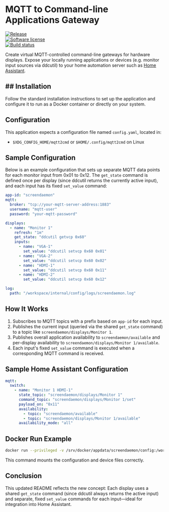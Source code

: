 # MQTT to Command-line Applications Gateway

[![Release](https://img.shields.io/github/release/haimgel/mqtt2cmd.svg?style=flat)](https://github.com/haimgel/mqtt2cmd/releases/latest)  
[![Software license](https://img.shields.io/github/license/haimgel/mqtt2cmd.svg?style=flat)](/LICENSE)  
[![Build status](https://img.shields.io/github/actions/workflow/status/haimgel/mqtt2cmd/release.yaml?style=flat)](https://github.com/haimgel/mqtt2cmd/actions?workflow=release)

Create virtual MQTT-controlled command-line gateways for hardware displays. Expose your locally running applications or devices (e.g. monitor input sources via ddcutil) to your home automation server such as [Home Assistant](https://home-assistant.io).

## ## Installation

Follow the standard installation instructions to set up the application and configure it to run as a Docker container or directly on your system.

## Configuration

This application expects a configuration file named `config.yaml`, located in:

- `$XDG_CONFIG_HOME/mqtt2cmd` or `$HOME/.config/mqtt2cmd` on Linux

## Sample Configuration

Below is an example configuration that sets up separate MQTT data points for each monitor input from 0x01 to 0x12. The `get_state` command is defined once per display (since ddcutil returns the currently active input), and each input has its fixed `set_value` command:

```yaml
app-id: "screendaemon"
mqtt:
  broker: "tcp://your-mqtt-server-address:1883"
  username: "mqtt-user"
  password: "your-mqtt-password"

displays:
  - name: "Monitor 1"
    refresh: "1m"
    get_state: "ddcutil getvcp 0x60"
    inputs:
      - name: "VGA-1"
        set_value: "ddcutil setvcp 0x60 0x01"
      - name: "VGA-2"
        set_value: "ddcutil setvcp 0x60 0x02"
      - name: "HDMI-1"
        set_value: "ddcutil setvcp 0x60 0x11"
      - name: "HDMI-2"
        set_value: "ddcutil setvcp 0x60 0x12"

log:
  path: "/workspace/internal/config/logs/screendaemon.log"
```

## How It Works

1. Subscribes to MQTT topics with a prefix based on `app-id` for each input.
2. Publishes the current input (queried via the shared `get_state` command) to a topic like `screendaemon/displays/Monitor 1`.
3. Publishes overall application availability to `screendaemon/available` and per-display availability to `screendaemon/displays/Monitor 1/available`.
4. Each input's fixed `set_value` command is executed when a corresponding MQTT command is received.

## Sample Home Assistant Configuration

```yaml
mqtt:
  switch:
    - name: "Monitor 1 HDMI-1"
      state_topic: "screendaemon/displays/Monitor 1"
      command_topic: "screendaemon/displays/Monitor 1/set"
      payload_on: "0x11"
      availability:
        - topic: "screendaemon/available"
        - topic: "screendaemon/displays/Monitor 1/available"
      availability_mode: "all"
```

## Docker Run Example

```bash
docker run --privileged -v /srv/docker/appdata/screendaemon/config:/workspace/internal/config -v /dev:/dev screen-daemon
```

This command mounts the configuration and device files correctly.

## Conclusion

This updated README reflects the new concept: Each display uses a shared `get_state` command (since ddcutil always returns the active input) and separate, fixed `set_value` commands for each input—ideal for integration into Home Assistant.
